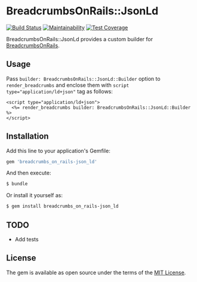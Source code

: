# BreadcrumbsOnRails::JsonLd

[![Build Status](https://travis-ci.org/necojackarc/breadcrumbs_on_rails-json_ld.svg?branch=master)](https://travis-ci.org/necojackarc/breadcrumbs_on_rails-json_ld)
[![Maintainability](https://api.codeclimate.com/v1/badges/ff9c59d2fa0c960764ca/maintainability)](https://codeclimate.com/github/necojackarc/breadcrumbs_on_rails-json_ld/maintainability)
[![Test Coverage](https://api.codeclimate.com/v1/badges/ff9c59d2fa0c960764ca/test_coverage)](https://codeclimate.com/github/necojackarc/breadcrumbs_on_rails-json_ld/test_coverage)

BreadcrumbsOnRails::JsonLd provides a custom builder for [BreadcrumbsOnRails](https://github.com/weppos/breadcrumbs_on_rails).

## Usage
Pass `builder: BreadcrumbsOnRails::JsonLd::Builder` option to `render_breadcrumbs` and
enclose them with `script type="application/ld+json"` tag as follows:

```erb
<script type="application/ld+json">
  <%= render_breadcrumbs builder: BreadcrumbsOnRails::JsonLd::Builder %>
</script>
```

## Installation
Add this line to your application's Gemfile:

```ruby
gem 'breadcrumbs_on_rails-json_ld'
```

And then execute:

```bash
$ bundle
```

Or install it yourself as:

```bash
$ gem install breadcrumbs_on_rails-json_ld
```

## TODO
* Add tests

## License
The gem is available as open source under the terms of the [MIT License](http://opensource.org/licenses/MIT).
